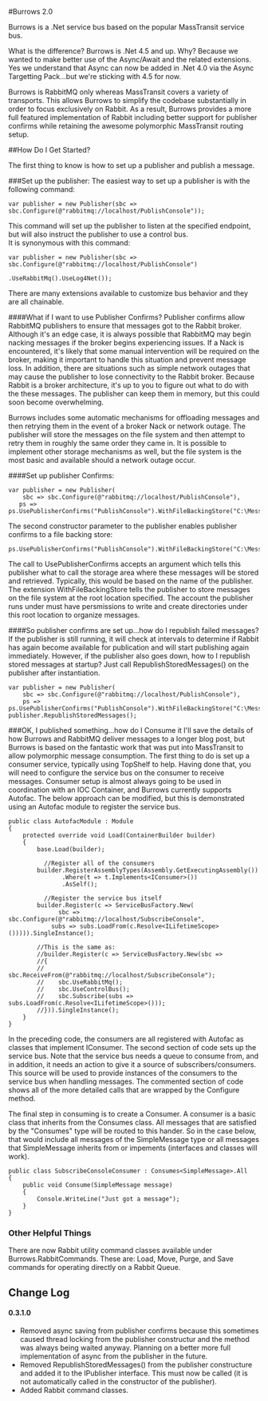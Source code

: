 #Burrows 2.0

Burrows is a .Net service bus based on the popular MassTransit service bus.

What is the difference?
Burrows is .Net 4.5 and up.  Why?  Because we wanted to make better use of the Async/Await and the related extensions.
Yes we understand that Async can now be added in .Net 4.0 via the Async Targetting Pack...but we're sticking with 4.5 for now.

Burrows is RabbitMQ only whereas MassTransit covers a variety of transports. This allows Burrows to simplify the codebase substantially 
in order to focus exclusively on Rabbit. As a result, Burrows provides a more full featured implementation of Rabbit including better 
support for publisher confirms while retaining the awesome polymorphic MassTransit routing setup.

##How Do I Get Started?

The first thing to know is how to set up a publisher and publish a message.

###Set up the publisher:
The easiest way to set up a publisher is with the following command:

	var publisher = new Publisher(sbc => sbc.Configure(@"rabbitmq://localhost/PublishConsole"));

This command will set up the publisher to listen at the specified endpoint, but will also instruct the publisher to use a control bus.  
It is synonymous with this command:

	var publisher = new Publisher(sbc => sbc.Configure(@"rabbitmq://localhost/PublishConsole")
												  .UseRabbitMq().UseLog4Net());

There are many extensions available to customize bus behavior and they are all chainable.

####What if I want to use Publisher Confirms?
Publisher confirms allow RabbitMQ publishers to ensure that messages got to the Rabbit broker.  Although it's an edge case, it is always possible that RabbitMQ may begin 
nacking messages if the broker begins experiencing issues.  If a Nack is encountered, it's likely that some manual intervention will be required on the broker, making it
important to handle this situation and prevent message loss.  In addition, there are situations such as simple network outages that may cause the publisher to lose 
connectivity to the Rabbit broker.  Because Rabbit is a broker architecture, it's up to you to figure out what to do with the these messages.  The publisher can keep 
them in memory, but this could soon become overwhelming.  

Burrows includes some automatic mechanisms for offloading messages and then retrying them in the event of a broker Nack or network outage.  The publisher will store 
the messages on the file system and then attempt to retry them in roughly the same order they came in.  It is possible to implement other storage mechanisms as well,
but the file system is the most basic and available should a network outage occur. 

####Set up publisher Confirms:

	var publisher = new Publisher(
		sbc => sbc.Configure(@"rabbitmq://localhost/PublishConsole"),
       ps => ps.UsePublisherConfirms("PublishConsole").WithFileBackingStore("C:\MessageBackup"));     

The second constructor parameter to the publisher enables publisher confirms to a file backing store: 

	ps.UsePublisherConfirms("PublishConsole").WithFileBackingStore("C:\MessageBackup")    

The call to UsePublisherConfirms accepts an argument which tells this publisher what to call the storage area where these messages will be stored and retrieved.
Typically, this would be based on the name of the publisher.  The extension WithFileBackingStore tells the publisher to store messages on the file system at the root
location specified.  The account the publisher runs under must have persmissions to write and create directories under this root location to organize messages.

####So publisher confirms are set up...how do I republish failed messages?
If the publisher is still running, it will check at intervals to determine if Rabbit has again become available for publication and will start publishing again immediately.  However, if the publisher also goes down, how to I republish stored messages at startup?  Just call RepublishStoredMessages() on the publisher after instantiation.

	var publisher = new Publisher(
		sbc => sbc.Configure(@"rabbitmq://localhost/PublishConsole"),
       	ps => ps.UsePublisherConfirms("PublishConsole").WithFileBackingStore("C:\MessageBackup")); 
	publisher.RepublishStoredMessages();

###OK, I published something...how do I Consume it
I'll save the details of how Burrows and RabbitMQ deliver messages to a longer blog post, but Burrows is based on the fantastic work that was put into MassTransit to 
allow polymorphic message consumption.  The first thing to do is set up a consumer service, typically using TopShelf to help.  Having done that, you will need to configure
the service bus on the consumer to receive messages.  Consumer setup is almost always going to be used in coordination with an IOC Container, and Burrows currently supports
Autofac.  The below approach can be modified, but this is demonstrated using an Autofac module to register the service bus.

	public class AutofacModule : Module
    {
        protected override void Load(ContainerBuilder builder)
        {
            base.Load(builder);

			  //Register all of the consumers
            builder.RegisterAssemblyTypes(Assembly.GetExecutingAssembly())
                   .Where(t => t.Implements<IConsumer>())
                   .AsSelf();

			  //Register the service bus itself
            builder.Register(c => ServiceBusFactory.New(
				  sbc => sbc.Configure(@"rabbitmq://localhost/SubscribeConsole",
                subs => subs.LoadFrom(c.Resolve<ILifetimeScope>())))).SingleInstance();

            //This is the same as:
            //builder.Register(c => ServiceBusFactory.New(sbc =>
            //{
            //    sbc.ReceiveFrom(@"rabbitmq://localhost/SubscribeConsole");
            //    sbc.UseRabbitMq();
            //    sbc.UseControlBus();
            //    sbc.Subscribe(subs => subs.LoadFrom(c.Resolve<ILifetimeScope>()));
            //})).SingleInstance();
        }
    }

In the preceding code, the consumers are all registered with Autofac as classes that implement IConsumer.  The second section of code sets up the service bus.
Note that the service bus needs a queue to consume from, and in addition, it needs an action to give it a source of subscribers/consumers.  This source will
be used to provide instances of the consumers to the service bus when handling messages. The commented section of code shows all of the more detailed calls that are wrapped
by the Configure method.

The final step in consuming is to create a Consumer.  A consumer is a basic class that inherits from the Consumes class.  All messages that are satisfied by the 
"Consumes" type will be routed to this hander.  So in the case below, that would include all messages of the SimpleMessage type or all messages that SimpleMessage inherits 
from or impements (interfaces and classes will work).
 
	public class SubscribeConsoleConsumer : Consumes<SimpleMessage>.All
    {
        public void Consume(SimpleMessage message)
        {
            Console.WriteLine("Just got a message");
        }
    }

### Other Helpful Things
There are now Rabbit utility command classes available under Burrows.RabbitCommands.  These are:
Load, Move, Purge, and Save commands for operating directly on a Rabbit Queue.

##  Change Log
#### 0.3.1.0
* Removed async saving from publisher confirms because this sometimes caused thread locking from the publisher constructur and the method was always being waited anyway.  Planning on a better more full implementation of async from the publisher in the future.
* Removed RepublishStoredMessages() from the publisher constructure and added it to the IPublisher interface.  This must now be called (it is not automatically called in the constructor of the publisher).
* Added Rabbit command classes.


